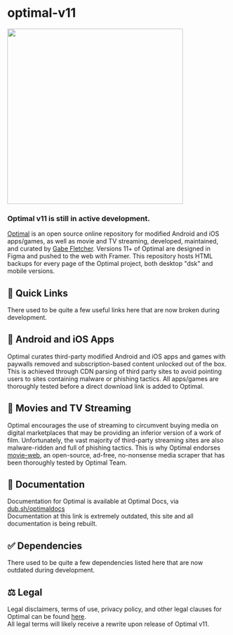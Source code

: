 # optimal-v11
<img src="https://github.com/gabefletch/optimal-v11/assets/38300939/b93421c5-b4f4-4110-87a3-630b4a1d141a" width=400>


### Optimal v11 is still in active development.

[Optimal](https://dub.sh/optimal) is an open source online repository for modified Android and iOS apps/games, as well as movie and TV streaming, developed, maintained, and curated by [Gabe Fletcher](https://dub.sh/gabe). Versions 11+ of Optimal are designed in Figma and pushed to the web with Framer. This repository hosts HTML backups for every page of the Optimal project, both desktop "dsk" and mobile versions.

## 🔗 Quick Links
There used to be quite a few useful links here that are now broken during development.

## 📲 Android and iOS Apps
Optimal curates third-party modified Android and iOS apps and games with paywalls removed and subscription-based content unlocked out of the box. This is achieved through CDN parsing of third party sites to avoid pointing users to sites containing malware or phishing tactics. All apps/games are thoroughly tested before a direct download link is added to Optimal.

## 🍿 Movies and TV Streaming
Optimal encourages the use of streaming to circumvent buying media on digital marketplaces that may be providing an inferior version of a work of film. Unfortunately, the vast majority of third-party streaming sites are also malware-ridden and full of phishing tactics. This is why Optimal endorses [movie-web](https://github.com/movie-web/movie-web), an open-source, ad-free, no-nonsense media scraper that has been thoroughly tested by Optimal Team.

## 📒 Documentation
Documentation for Optimal is available at Optimal Docs, via [dub.sh/optimaldocs](https://dub.sh/optimaldocs)<br>
Documentation at this link is extremely outdated, this site and all documentation is being rebuilt.

## ✅ Dependencies
There used to be quite a few dependencies listed here that are now outdated during development.

## ⚖️ Legal
Legal disclaimers, terms of use, privacy policy, and other legal clauses for Optimal can be found [here](https://dub.sh/optimal-legal).<br>
All legal terms will likely receive a rewrite upon release of Optimal v11.
